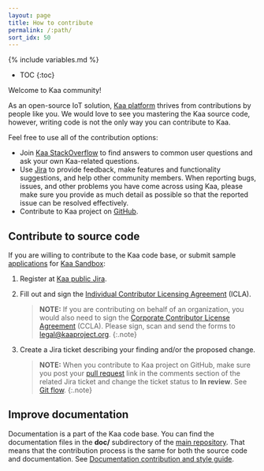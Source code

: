```yaml
---
layout: page
title: How to contribute
permalink: /:path/
sort_idx: 50
---
```


{% include variables.md %}

* TOC
{:toc}

Welcome to Kaa community!

As an open-source IoT solution, [Kaa platform]({{root_url}}Glossary/#kaa-platform) thrives from contributions by people like you.
We would love to see you mastering the Kaa source code, however, writing code is not the only way you can contribute to Kaa.

Feel free to use all of the contribution options:

- Join [Kaa StackOverflow](http://stackoverflow.com/questions/tagged/kaa) to find answers to common user questions and ask your own Kaa-related questions.
- Use [Jira](http://jira.kaaproject.org/browse/KAA/) to provide feedback, make features and functionality suggestions, and help other community members.
When reporting bugs, issues, and other problems you have come across using Kaa, please make sure you provide as much detail as possible so that the reported issue can be resolved effectively.
- Contribute to Kaa project on [GitHub](https://github.com/kaaproject/kaa).

## Contribute to source code

If you are willing to contribute to the Kaa code base, or submit sample [applications]({{root_url}}Glossary/#kaa-application) for [Kaa Sandbox]({{root_url}}Glossary/#kaa-sandbox):

1. Register at [Kaa public Jira](http://jira.kaaproject.org/browse/KAA/).

2. Fill out and sign the [Individual Contributor Licensing Agreement](http://www.kaaproject.org/Uploads/ICLA.pdf) (ICLA).

	>**NOTE:** If you are contributing on behalf of an organization, you would also need to sign the [Corporate Contributor License Agreement](http://www.kaaproject.org/Uploads/CCLA.pdf) (CCLA).
	>Please sign, scan and send the forms to [legal@kaaproject.org](mailto:legal@kaaproject.org).
	{:.note}

3. Create a Jira ticket describing your finding and/or the proposed change.

	>**NOTE:** When you contribute to Kaa project on GitHub, make sure you post your [pull request](https://help.github.com/articles/using-pull-requests/) link in the comments section of the related Jira ticket and change the ticket status to **In review**.
	>See [Git flow]({{root_url}}Customization-guide/How-to-contribute/Git-flow/).
	{:.note}

## Improve documentation

Documentation is a part of the Kaa code base.
You can find the documentation files in the **doc/** subdirectory of the [main repository](https://github.com/kaaproject/kaa).
That means that the contribution process is the same for both the source code and documentation.
See [Documentation contribution and style guide]({{root_url}}Customization-guide/How-to-contribute/Documentation-contribution-and-style-guide/).